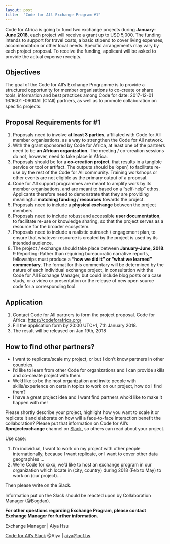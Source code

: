 ```yaml
---
layout: post
title:  "Code for All Exchange Program #1"
---
```

Code for Africa is going to fund two exchange projects during __January-June 2018__, each project will receive a grant up to USD 5,000. The funding intends to support for travel costs, a basic stipend to cover living expenses, accommodation or other local needs. Specific arrangements may vary by each project proposal. To receive the funding, applicant will be asked to provide the actual expense receipts.
<!--more-->
## Objectives

The goal of the Code for All’s Exchange Programme is to provide a structured opportunity for member organisations to co-create or share tools, information and best practices among Code for date:   2017-12-01 16:16:01 -0600All (CfAll) partners, as well as to promote collaboration on specific projects.

## Proposal Requirements for #1

1. Proposals need to involve __at least 3 parties__, affiliated with Code for All member organisations, as a way to strengthen the Code for All network.
2. With the grant sponsored by Code for Africa, at least one of the partners need to be __an African organization__. The meeting / co-creation sessions do not, however, need to take place in Africa.
3. Proposals should be for a __co-creation project__, that results in a tangible service or tool or artifact. The outputs should be ‘open’, to facilitate re-use by the rest of the Code for All community. Training workshops or other events are not eligible as the primary output of a proposal.
4. Code for All support programmes are meant to amplify work by its member organisations, and are meant to based on a “self-help” ethos. Applicants therefore need to demonstrate that they are providing meaningful __matching funding / resources__ towards the project.
5. Proposals need to include a __physical exchange__ between the project members.
6. Proposals need to include robust and accessible __user documentation__, to facilitate re-use or knowledge sharing, so that the project serves as a resource for the broader ecosystem.
7. Proposals need to include a realistic outreach / engagement plan, to ensure that whatever resource is created by the project is used by its intended audience.
8. The project / exchange should take place between __January-June, 2018__.
9 Reporting: Rather than requiring bureaucratic narrative reports, fellowships must produce a __“how we did it” or “what we learned” commentary__. The format for this commentary will be determined by the nature of each individual exchange project, in consultation with the Code for All Exchange Manager, but could include blog posts or a case study, or a video or presentation or the release of new open source code for a corresponding tool.

## Application

1. Contact Code for All partners to form the project proposal. Code for Africa: https://codeforafrica.org/
2. Fill the application form by 20:00 UTC+1, 7th January 2018.
3. The result will be released on Jan 19th, 2018

## How to find other partners?

* I want to replicate/scale my project, or but I don’t know partners in other countries.
* I’d like to learn from other Code for organizations and I can provide skills and co-create project with them.
* We’d like to be the host organization and invite people with skills/experience on certain topics to work on our project, how do I find them?
* I have a great project idea and I want find partners who’d like to make it happen with me!

Please shortly describe your project, highlight how you want to scale it or replicate it and elaborate on how will a face-to-face interaction benefit the collaboration? Please put that information on Code for All’s __#projectexchange__ channel on [Slack](http://codeforall-slackin.herokuapp.com/), so others can read about your project.

Use case:

1. I’m individual, I want to work on my project with other people internationally, because I want replicate, or I want to cover other data geographies …
2. We’re Code for xxxx, we’d like to host an exchange program in our organization which locate in (city, country) during 2018 (Feb to May) to work on (our project)…

Then please write on the Slack.

Information put on the Slack should be reacted upon by Collaboration Manager (@Bogdan).

__For other questions regarding Exchange Program, please contact Exchange Manager for further information.__

Exchange Manager | Aiya Hsu

[Code for All’s Slack](http://codeforall-slackin.herokuapp.com/) @Aiya | aiya@ocf.tw
